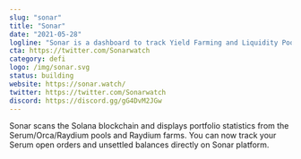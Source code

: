 ```yaml
---
slug: "sonar"
title: "Sonar"
date: "2021-05-28"
logline: "Sonar is a dashboard to track Yield Farming and Liquidity Pool performance on Solana blockchain."
cta: https://twitter.com/Sonarwatch
category: defi
logo: /img/sonar.svg
status: building
website: https://sonar.watch/
twitter: https://twitter.com/Sonarwatch
discord: https://discord.gg/gG4DvM2JGw
---
```


Sonar scans the Solana blockchain and displays portfolio statistics from the Serum/Orca/Raydium pools and Raydium farms. You can now track your Serum open orders and unsettled balances directly on Sonar platform.
